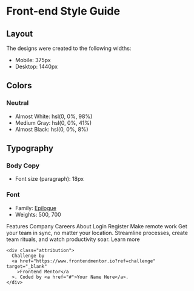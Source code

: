 # Front-end Style Guide

## Layout

The designs were created to the following widths:

- Mobile: 375px
- Desktop: 1440px

## Colors

### Neutral

- Almost White: hsl(0, 0%, 98%)
- Medium Gray: hsl(0, 0%, 41%)
- Almost Black: hsl(0, 0%, 8%)

## Typography

### Body Copy

- Font size (paragraph): 18px

### Font

- Family: [Epilogue](https://fonts.google.com/specimen/Epilogue)
- Weights: 500, 700

Features Company Careers About Login Register Make remote work Get your team
in sync, no matter your location. Streamline processes, create team rituals,
and watch productivity soar. Learn more

    <div class="attribution">
      Challenge by
      <a href="https://www.frontendmentor.io?ref=challenge" target="_blank"
        >Frontend Mentor</a
      >. Coded by <a href="#">Your Name Here</a>.
    </div>
